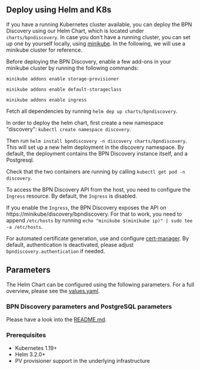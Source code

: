 ## Deploy using Helm and K8s

If you have a running Kubernetes cluster available, you can deploy the BPN Discovery using our Helm Chart, which is located under `charts/bpndiscovery`. In case
you don't have a running cluster, you can set up one by yourself locally, using [minikube](https://minikube.sigs.k8s.io/docs/start/). In the following, we will
use a minikube cluster for reference.

Before deploying the BPN Discovery, enable a few add-ons in your minikube cluster by running the following commands:

`minikube addons enable storage-provisioner`

`minikube addons enable default-storageclass`

`minikube addons enable ingress`

Fetch all dependencies by running `helm dep up charts/bpndiscovery`.

In order to deploy the helm chart, first create a new namespace "discovery": `kubectl create namespace discovery`.

Then run `helm install bpndiscovery -n discovery charts/bpndiscovery`. This will set up a new helm deployment in the discovery namespace. By default, the
deployment contains the BPN Discovery instance itself, and a Postgresql.

Check that the two containers are running by calling `kubectl get pod -n discovery`.

To access the BPN Discovery API from the host, you need to configure the `Ingress` resource. By default, the `Ingress` is disabled.

If you enable the `Ingress`, the BPN Discovery exposes the API on https://minikube/discovery/bpndiscovery. For that to work, you need to append `/etc/hosts`
by running `echo "minikube $(minikube ip)" | sudo tee -a /etc/hosts`.

For automated certificate generation, use and configure [cert-manager](https://cert-manager.io/). By default, authentication is deactivated, please
adjust `bpndiscovery.authentication` if needed.

## Parameters

The Helm Chart can be configured using the following parameters. For a full overview, please see the [values.yaml](./charts/bpndiscovery/values.yaml).

### BPN Discovery parameters and PostgreSQL parameters

Please have a look into the [README.md](charts/bpndiscovery/README.md).

### Prerequisites

- Kubernetes 1.19+ 
- Helm 3.2.0+ 
- PV provisioner support in the underlying infrastructure